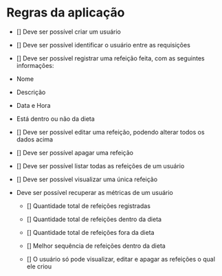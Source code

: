 # Regras da aplicação

- [] Deve ser possível criar um usuário

- [] Deve ser possível identificar o usuário entre as requisições

- [] Deve ser possível registrar uma refeição feita, com as seguintes informações:

- Nome
- Descrição
- Data e Hora
- Está dentro ou não da dieta

- [] Deve ser possível editar uma refeição, podendo alterar todos os dados acima

- [] Deve ser possível apagar uma refeição

- [] Deve ser possível listar todas as refeições de um usuário

- [] Deve ser possível visualizar uma única refeição

- Deve ser possível recuperar as métricas de um usuário
  - [] Quantidade total de refeições registradas

  - [] Quantidade total de refeições dentro da dieta

  - [] Quantidade total de refeições fora da dieta

  - [] Melhor sequência de refeições dentro da dieta

  - [] O usuário só pode visualizar, editar e apagar as refeições o qual ele criou
